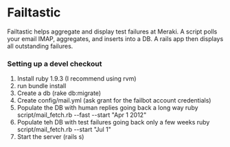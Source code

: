 # Failtastic
Failtastic helps aggregate and display test failures at Meraki. A script polls your email IMAP,
aggregates, and inserts into a DB.  A rails app then displays all outstanding failures.

### Setting up a devel checkout
1. Install ruby 1.9.3 (I recommend using rvm)
1. run bundle install
1. Create a db (rake db:migrate)
1. Create config/mail.yml (ask grant for the failbot account credentials)
1. Populate the DB with human replies going back a long way
    ruby script/mail_fetch.rb --fast --start "Apr 1 2012"
1. Populate teh DB with test failures going back only a few weeks
    ruby script/mail_fetch.rb --start "Jul 1"
1. Start the server (rails s)